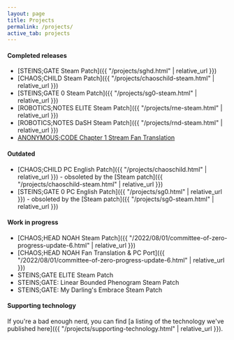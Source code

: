 ```yaml
---
layout: page
title: Projects
permalink: /projects/
active_tab: projects
---
```


#### Completed releases

* [STEINS;GATE Steam Patch]({{ "/projects/sghd.html" | relative_url }})
* [CHAOS;CHILD Steam Patch]({{ "/projects/chaoschild-steam.html" | relative_url }})
* [STEINS;GATE 0 Steam Patch]({{ "/projects/sg0-steam.html" | relative_url }})
* [ROBOTICS;NOTES ELITE Steam Patch]({{ "/projects/rne-steam.html" | relative_url }})
* [ROBOTICS;NOTES DaSH Steam Patch]({{ "/projects/rnd-steam.html" | relative_url }})
* [ANONYMOUS;CODE Chapter 1 Stream Fan Translation](https://www.youtube.com/playlist?list=PLeViZIz-t1nfNxhH1MUmD6xzSU9c7n6_8)

#### Outdated

* [CHAOS;CHILD PC English Patch]({{ "/projects/chaoschild.html" | relative_url }}) - obsoleted by the [Steam patch]({{ "/projects/chaoschild-steam.html" | relative_url }})
* [STEINS;GATE 0 PC English Patch]({{ "/projects/sg0.html" | relative_url }}) - obsoleted by the [Steam patch]({{ "/projects/sg0-steam.html" | relative_url }})

#### Work in progress

* [CHAOS;HEAD NOAH Steam Patch]({{ "/2022/08/01/committee-of-zero-progress-update-6.html" | relative_url }})
* [CHAOS;HEAD NOAH Fan Translation & PC Port]({{ "/2022/08/01/committee-of-zero-progress-update-6.html" | relative_url }})
* STEINS;GATE ELITE Steam Patch
* STEINS;GATE: Linear Bounded Phenogram Steam Patch
* STEINS;GATE: My Darling's Embrace Steam Patch

#### Supporting technology

If you're a bad enough nerd, you can find [a listing of the technology we've published here]({{ "/projects/supporting-technology.html" | relative_url }}).
